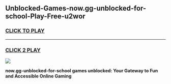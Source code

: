 
## Unblocked-Games-now.gg-unblocked-for-school-Play-Free-u2wor
<h3>
<a href="https://premium76.site?title=now.gg-unblocked-for-school&ref=20M">CLICK TO PLAY</a></h3>
<hr>

<h3>
<a href="https://premium76.site?title=now.gg-unblocked-for-school&ref=20M">CLICK 2 PLAY</a>
  
</h3>

<a href="https://premium76.site?title=now.gg-unblocked-for-school&ref=19M"><img src="https://clearcache.store/games.png"></a>


**now.gg-unblocked-for-school games unblocked: Your Gateway to Fun and Accessible Online Gaming**
